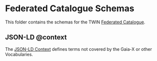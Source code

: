# Federated Catalogue Schemas

This folder contains the schemas for the TWIN [Federated Catalogue](https://github.com/twinfoundation/federated-catalogue). 

## JSON-LD @context

The [JSON-LD Context](./types.jsonld) defines terms not covered by the Gaia-X or other Vocabularies.
